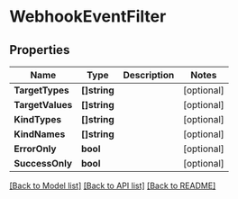 # WebhookEventFilter

## Properties
Name | Type | Description | Notes
------------ | ------------- | ------------- | -------------
**TargetTypes** | **[]string** |  | [optional] 
**TargetValues** | **[]string** |  | [optional] 
**KindTypes** | **[]string** |  | [optional] 
**KindNames** | **[]string** |  | [optional] 
**ErrorOnly** | **bool** |  | [optional] 
**SuccessOnly** | **bool** |  | [optional] 

[[Back to Model list]](../README.md#documentation-for-models) [[Back to API list]](../README.md#documentation-for-api-endpoints) [[Back to README]](../README.md)


